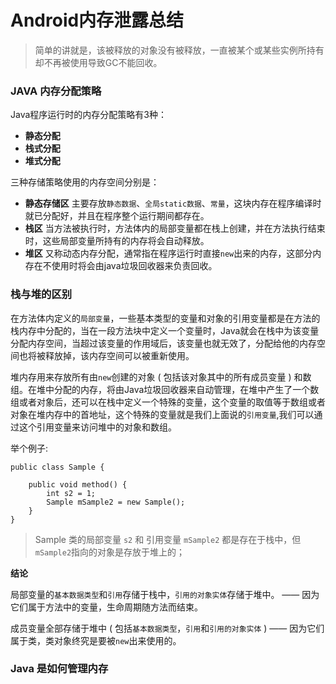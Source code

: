 # Android内存泄露总结

> 简单的讲就是，该被释放的对象没有被释放，一直被某个或某些实例所持有却不再被使用导致GC不能回收。

### JAVA 内存分配策略

Java程序运行时的内存分配策略有3种：

- **静态分配**
- **栈式分配**
- **堆式分配**

三种存储策略使用的内存空间分别是：

- **静态存储区**
 主要存放`静态数据`、`全局static数据`、`常量`，这块内存在程序编译时就已分配好，并且在程序整个运行期间都存在。
- **栈区**
  当方法被执行时，方法体内的局部变量都在栈上创建，并在方法执行结束时，这些局部变量所持有的内存将会自动释放。
- **堆区**
又称动态内存分配，通常指在程序运行时直接`new`出来的内存，这部分内存在不使用时将会由java垃圾回收器来负责回收。

### 栈与堆的区别

在方法体内定义的`局部变量`，一些基本类型的变量和对象的引用变量都是在方法的栈内存中分配的，当在一段方法块中定义一个变量时，Java就会在栈中为该变量分配内存空间，当超过该变量的作用域后，该变量也就无效了，分配给他的内存空间也将被释放掉，该内存空间可以被重新使用。

堆内存用来存放所有由`new`创建的对象 ( 包括该对象其中的所有成员变量 ) 和数组。在堆中分配的内存，将由Java垃圾回收器来自动管理，在堆中产生了一个数组或者对象后，还可以在栈中定义一个特殊的变量，这个变量的取值等于数组或者对象在堆内存中的首地址，这个特殊的变量就是我们上面说的`引用变量`,我们可以通过这个引用变量来访问堆中的对象和数组。

举个例子:

```
public class Sample {
	
	public void method() {
		int s2 = 1;
		Sample mSample2 = new Sample();
	}
}
```

> Sample 类的局部变量 `s2` 和 引用变量 `mSample2` 都是存在于栈中，但`mSample2`指向的对象是存放于堆上的；

**结论**


局部变量的`基本数据类型`和`引用`存储于栈中，`引用的对象实体`存储于堆中。
—— 因为它们属于方法中的变量，生命周期随方法而结束。

成员变量全部存储于堆中 ( 包括`基本数据类型`，`引用`和`引用的对象实体` ) 
——  因为它们属于类，类对象终究是要被`new`出来使用的。


### Java 是如何管理内存
